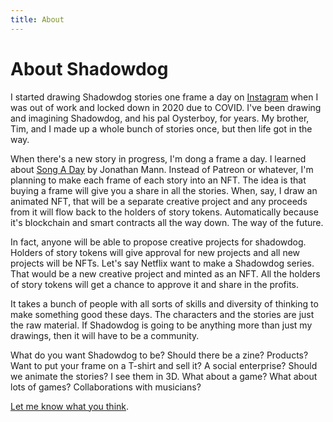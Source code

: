 ```yaml
---
title: About
---
```


# About Shadowdog

I started drawing Shadowdog stories one frame a day on [Instagram](https://www.instagram.com/p/B-S21AgHzGJ/) when I was out of work and locked down in 2020 due to COVID. I've been drawing and imagining Shadowdog, and his pal Oysterboy, for years. My brother, Tim, and I made up a whole bunch of stories once, but then life got in the way.

When there's a new story in progress, I'm dong a frame a day. I learned about [Song A Day](https://songaday.world/) by Jonathan Mann. Instead of Patreon or whatever, I'm planning to make each frame of each story into an NFT. The idea is that buying a frame will give you a share in all the stories. When, say, I draw an animated NFT, that will be a separate creative project and any proceeds from it will flow back to the holders of story tokens. Automatically because it's blockchain and smart contracts all the way down. The way of the future.

In fact, anyone will be able to propose creative projects for shadowdog. Holders of story tokens will give approval for new projects and all new projects will be NFTs. Let's say Netflix want to make a Shadowdog series. That would be a new creative project and minted as an NFT. All the holders of story tokens will get a chance to approve it and share in the profits.

It takes a bunch of people with all sorts of skills and diversity of thinking to make something good these days. The characters and the stories are just the raw material. If Shadowdog is going to be anything more than just my drawings, then it will have to be a community.

What do you want Shadowdog to be? Should there be a zine? Products? Want to put your frame on a T-shirt and sell it? A social enterprise? Should we animate the stories? I see them in 3D. What about a game? What about lots of games? Collaborations with musicians?

[Let me know what you think](https://discord.gg/EzDTZUQq8T).
